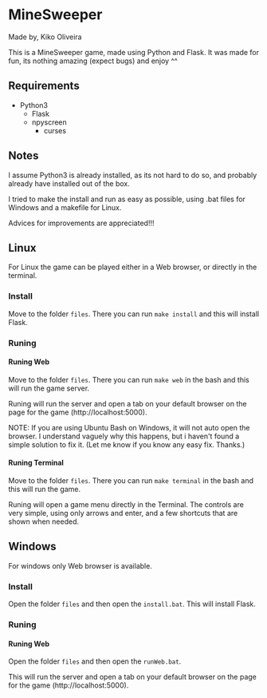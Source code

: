 # MineSweeper
Made by, Kiko Oliveira

This is a MineSweeper game, made using Python and Flask.
It was made for fun, its nothing amazing (expect bugs) and enjoy ^^

## Requirements

* Python3
  * Flask
  * npyscreen
    * curses

## Notes

I assume Python3 is already installed, as its not hard to do so, and probably already have installed out of the box.

I tried to make the install and run as easy as possible, using .bat files for Windows and a makefile for Linux.

Advices for improvements are appreciated!!!


## Linux

For Linux the game can be played either in a Web browser, or directly in the terminal.

### Install

Move to the folder `files`.
There you can run `make install` and this will install Flask.

### Runing

#### Runing Web

Move to the folder `files`.
There you can run `make web` in the bash and this will run the game server.

Runing will run the server and open a tab on your default browser on the page for the game (http://localhost:5000).

NOTE: If you are using Ubuntu Bash on Windows, it will not auto open the browser. I understand vaguely why this happens, but i haven't found a simple solution to fix it.
(Let me know if you know any easy fix. Thanks.)

#### Runing Terminal

Move to the folder `files`.
There you can run `make terminal` in the bash and this will run the game.

Runing will open a game menu directly in the Terminal.
The controls are very simple, using only arrows and enter, and a few shortcuts that are shown when needed.


## Windows

For windows only Web browser is available.

### Install

Open the folder `files` and then open the `install.bat`.
This will install Flask.

### Runing

#### Runing Web

Open the folder `files` and then open the `runWeb.bat`.

This will run the server and open a tab on your default browser on the page for the game (http://localhost:5000).
